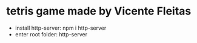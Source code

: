 # tetris game made by Vicente Fleitas
- install http-server: npm i http-server
- enter root folder: http-server
